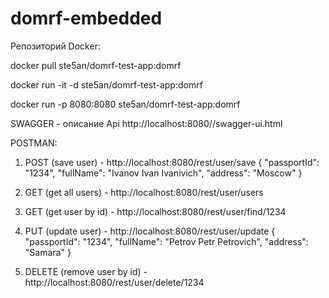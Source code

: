# domrf-embedded

Репозиторий Docker:

docker pull ste5an/domrf-test-app:domrf

docker run -it -d ste5an/domrf-test-app:domrf

docker run -p 8080:8080 ste5an/domrf-test-app:domrf

SWAGGER - описание Api
http://localhost:8080//swagger-ui.html

POSTMAN:
1. POST (save user) - http://localhost:8080/rest/user/save
{ 
	"passportId": "1234",
	"fullName": "Ivanov Ivan Ivanivich",
	"address": "Moscow"
}

2. GET (get all users) - http://localhost:8080/rest/user/users

3. GET (get user by id) - http://localhost:8080/rest/user/find/1234

4. PUT (update user) - http://localhost:8080/rest/user/update
{ 
	"passportId": "1234",
	"fullName": "Petrov Petr Petrovich",
	"address": "Samara"
}
5. DELETE (remove user by id) - http://localhost:8080/rest/user/delete/1234

